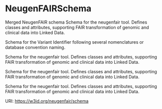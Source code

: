 # NeugenFAIRSchema 

Merged NeugenFAIR schema
Schema for the neugenfair tool. Defines classes and attributes, supporting FAIR transformation of genomic and clinical data into Linked Data.

Schema for the Variant Identifier following several nomenclatures or database convention naming.

Schema for the neugenfair tool. Defines classes and attributes, supporting FAIR transformation of genomic and clinical data into Linked Data.

Schema for the neugenfair tool. Defines classes and attributes, supporting FAIR transformation of genomic and clinical data into Linked Data.

Schema for the neugenfair tool. Defines classes and attributes, supporting FAIR transformation of genomic and clinical data into Linked Data.


URI: https://w3id.org/neugenfair/schema